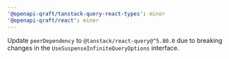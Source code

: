 ```yaml
---
'@openapi-qraft/tanstack-query-react-types': minor
'@openapi-qraft/react': minor
---
```


Update `peerDependency` to `@tanstack/react-query@^5.80.0` due to breaking changes in the `UseSuspenseInfiniteQueryOptions` interface.
